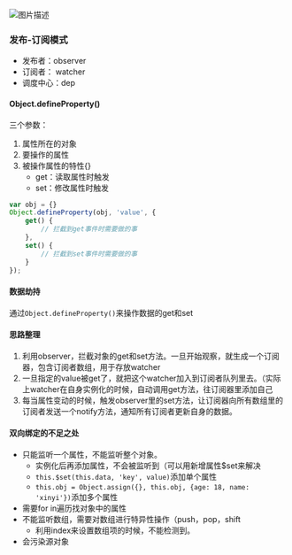 ![图片描述](https://segmentfault.com/img/bVBQYu?w=730&h=390)

### 发布-订阅模式

* 发布者：observer
* 订阅者： watcher
* 调度中心：dep



#### Object.defineProperty()

三个参数：

1. 属性所在的对象
2. 要操作的属性
3. 被操作属性的特性{}
   * get：读取属性时触发
   * set：修改属性时触发



```javascript
var obj = {}
Object.defineProperty(obj, 'value', {
    get() {
        // 拦截到get事件时需要做的事
    },
    set() {
        // 拦截到set事件时需要做的事
    }
});


```

#### 数据劫持

通过`Object.defineProperty()`来操作数据的get和set



#### 思路整理

1. 利用observer，拦截对象的get和set方法。一旦开始观察，就生成一个订阅器，包含订阅者数组，用于存放watcher
2. 一旦指定的value被get了，就把这个watcher加入到订阅者队列里去。（实际上watcher在自身实例化的时候，自动调用get方法，往订阅器里添加自己
3. 每当属性变动的时候，触发observer里的set方法，让订阅器向所有数组里的订阅者发送一个notify方法，通知所有订阅者更新自身的数据。





#### 双向绑定的不足之处

* 只能监听一个属性，不能监听整个对象。
  * 实例化后再添加属性，不会被监听到（可以用新增属性$set来解决
  * `this.$set(this.data, 'key', value)`添加单个属性
  * `this.obj = Object.assign({}, this.obj, {age: 18, name: 'xinyi'})`添加多个属性
* 需要for in遍历找对象中的属性
* 不能监听数组，需要对数组进行特异性操作（push，pop，shift
  * 利用index来设置数组项的时候，不能检测到。
* 会污染源对象